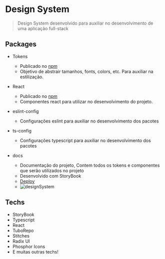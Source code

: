 # Design System
>Design System desenvolvido para auxiliar no desenvolvimento de uma aplicação full-stack

## Packages

- Tokens 
    - Publicado no [npm](https://www.npmjs.com/package/@alphacall-ui/tokens)
    - Objetivo de abstrair tamanhos, fonts, colors, etc. Para auxiliar na estilização.

- React
    - Publicado no [npm](https://www.npmjs.com/package/@alphacall-ui/react)
    - Componentes react para utilizar no desenvolvimento do projeto.

- eslint-config
    - Configurações eslint para auxiliar no desenvolvimento dos pacotes 

- ts-config
    - Configurações typescript para auxiliar no desenvolvimento dos pacotes

- docs
    - Documentação do projeto, Contem todos os tokens e componentes que serão utilizados no projeto
    - Desenvolvido com StoryBook
    - [Deploy](https://davimarcilio.github.io/designSystem/)
    - ![designSystem](https://user-images.githubusercontent.com/104699555/219975164-c0e6a44c-9ce4-49b4-93fb-2859d5a5a89b.gif)

## Techs

- StoryBook
- Typescript
- React
- TuboRepo
- Stitches
- Radix UI
- Phosphor Icons
- E muitas outras techs!